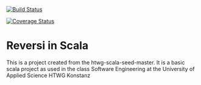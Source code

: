 [![Build Status](https://travis-ci.org/markoboger/de.htwg.se.SudokuInScala.svg?branch=master)](https://travis-ci.org/markoboger/de.htwg.se.SudokuInScala)

[![Coverage Status](https://coveralls.io/repos/github/markoboger/de.htwg.se.SudokuInScala/badge.svg?branch=master)](https://coveralls.io/github/markoboger/de.htwg.se.SudokuInScala?branch=master)

Reversi in Scala
=========================

This is a project created from the htwg-scala-seed-master. It is a basic scala project as used in the
class Software Engineering at the University of Applied Science HTWG Konstanz

